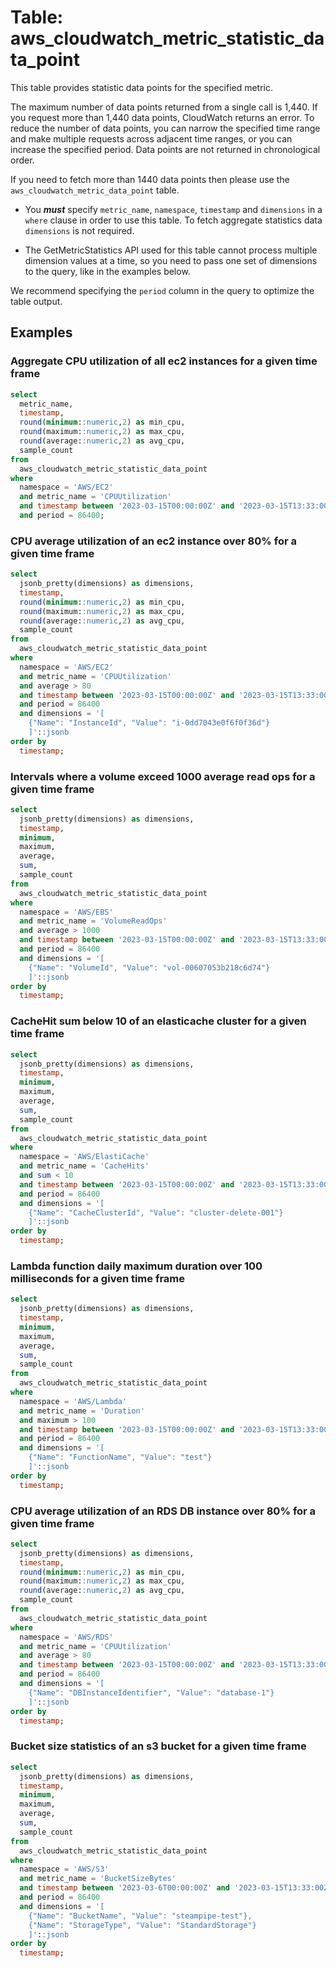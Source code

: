 # Table: aws_cloudwatch_metric_statistic_data_point

This table provides statistic data points for the specified metric.

The maximum number of data points returned from a single call is 1,440. If you request more than 1,440 data points, CloudWatch returns an error. To reduce the number of data points, you can narrow the specified time range and make multiple requests across adjacent time ranges, or you can increase the specified period. Data points are not returned in chronological order.

If you need to fetch more than 1440 data points then please use the `aws_cloudwatch_metric_data_point` table.

- You **_must_** specify `metric_name`, `namespace`, `timestamp` and `dimensions` in a `where` clause in order to use this table. To fetch aggregate statistics data `dimensions` is not required.

- The GetMetricStatistics API used for this table cannot process multiple dimension values at a time, so you need to pass one set of dimensions to the query, like in the examples below.

We recommend specifying the `period` column in the query to optimize the table output.

## Examples

### Aggregate CPU utilization of all ec2 instances for a given time frame

```sql
select
  metric_name,
  timestamp,
  round(minimum::numeric,2) as min_cpu,
  round(maximum::numeric,2) as max_cpu,
  round(average::numeric,2) as avg_cpu,
  sample_count
from
  aws_cloudwatch_metric_statistic_data_point
where
  namespace = 'AWS/EC2'
  and metric_name = 'CPUUtilization'
  and timestamp between '2023-03-15T00:00:00Z' and '2023-03-15T13:33:00Z'
  and period = 86400;
```

### CPU average utilization of an ec2 instance over 80% for a given time frame

```sql
select
  jsonb_pretty(dimensions) as dimensions,
  timestamp,
  round(minimum::numeric,2) as min_cpu,
  round(maximum::numeric,2) as max_cpu,
  round(average::numeric,2) as avg_cpu,
  sample_count
from
  aws_cloudwatch_metric_statistic_data_point
where
  namespace = 'AWS/EC2'
  and metric_name = 'CPUUtilization'
  and average > 80
  and timestamp between '2023-03-15T00:00:00Z' and '2023-03-15T13:33:00Z'
  and period = 86400
  and dimensions = '[
    {"Name": "InstanceId", "Value": "i-0dd7043e0f6f0f36d"}
    ]'::jsonb
order by
  timestamp;
```

### Intervals where a volume exceed 1000 average read ops for a given time frame

```sql
select
  jsonb_pretty(dimensions) as dimensions,
  timestamp,
  minimum,
  maximum,
  average,
  sum,
  sample_count
from
  aws_cloudwatch_metric_statistic_data_point
where
  namespace = 'AWS/EBS'
  and metric_name = 'VolumeReadOps'
  and average > 1000
  and timestamp between '2023-03-15T00:00:00Z' and '2023-03-15T13:33:00Z'
  and period = 86400
  and dimensions = '[
    {"Name": "VolumeId", "Value": "vol-00607053b218c6d74"}
    ]'::jsonb
order by
  timestamp;
```

### CacheHit sum below 10 of an elasticache cluster for a given time frame

```sql
select
  jsonb_pretty(dimensions) as dimensions,
  timestamp,
  minimum,
  maximum,
  average,
  sum,
  sample_count
from
  aws_cloudwatch_metric_statistic_data_point
where
  namespace = 'AWS/ElastiCache'
  and metric_name = 'CacheHits'
  and sum < 10
  and timestamp between '2023-03-15T00:00:00Z' and '2023-03-15T13:33:00Z'
  and period = 86400
  and dimensions = '[
    {"Name": "CacheClusterId", "Value": "cluster-delete-001"}
    ]'::jsonb
order by
  timestamp;
```

### Lambda function daily maximum duration over 100 milliseconds for a given time frame

```sql
select
  jsonb_pretty(dimensions) as dimensions,
  timestamp,
  minimum,
  maximum,
  average,
  sum,
  sample_count
from
  aws_cloudwatch_metric_statistic_data_point
where
  namespace = 'AWS/Lambda'
  and metric_name = 'Duration'
  and maximum > 100
  and timestamp between '2023-03-15T00:00:00Z' and '2023-03-15T13:33:00Z'
  and period = 86400
  and dimensions = '[
    {"Name": "FunctionName", "Value": "test"}
    ]'::jsonb
order by
  timestamp;
```

### CPU average utilization of an RDS DB instance over 80% for a given time frame

```sql
select
  jsonb_pretty(dimensions) as dimensions,
  timestamp,
  round(minimum::numeric,2) as min_cpu,
  round(maximum::numeric,2) as max_cpu,
  round(average::numeric,2) as avg_cpu,
  sample_count
from
  aws_cloudwatch_metric_statistic_data_point
where
  namespace = 'AWS/RDS'
  and metric_name = 'CPUUtilization'
  and average > 80
  and timestamp between '2023-03-15T00:00:00Z' and '2023-03-15T13:33:00Z'
  and period = 86400
  and dimensions = '[
    {"Name": "DBInstanceIdentifier", "Value": "database-1"}
    ]'::jsonb
order by
  timestamp;
```

### Bucket size statistics of an s3 bucket for a given time frame

```sql
select
  jsonb_pretty(dimensions) as dimensions,
  timestamp,
  minimum,
  maximum,
  average,
  sum,
  sample_count
from
  aws_cloudwatch_metric_statistic_data_point
where
  namespace = 'AWS/S3'
  and metric_name = 'BucketSizeBytes'
  and timestamp between '2023-03-6T00:00:00Z' and '2023-03-15T13:33:00Z'
  and period = 86400
  and dimensions = '[
    {"Name": "BucketName", "Value": "steampipe-test"},
    {"Name": "StorageType", "Value": "StandardStorage"}
    ]'::jsonb
order by
  timestamp;
```

